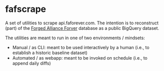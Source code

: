 # fafscrape

A set of utilities to scrape api.faforever.com. The intention is to reconstruct (part) of the [Forged Alliance Forver](http://faforver.com) database as a public BigQuery dataset.

The utilities are meant to run in one of two environments / mindsets:

* Manual / as CLI: meant to be used interactively by a human (i.e., to establish a historic baseline dataset)
* Automated / as webapp: meant to be invoked on schedule (i.e., to append daily diffs)

